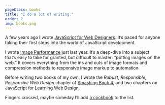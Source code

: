 ```yaml
---
pageClass: books
title: "I do a lot of writing."
order: 2
img: books.png
---
```


A few years ago I wrote [JavaScript for Web Designers](https://abookapart.com/products/javascript-for-web-designers). It’s paced for anyone taking their first steps into the world of JavaScript development.

I wrote [Image Performance](https://abookapart.com/products/image-performance) just last year. It’s a deep-dive into a subject that’s easy to take for granted, but difficult to master: “putting images on the web.” It covers everything from the ins and outs of image formats and compression methods to responsive image markup to automation

Before writing two books of my own, I wrote the _Robust, Responsible, Responsive Web Design_ chapter of [Smashing Book 4](https://www.smashingmagazine.com/smashing-book-4-new-perspectives/), and two chapters on JavaScript for [Learning Web Design](https://www.learningwebdesign.com/).

Fingers crossed, maybe someday I’ll add [a cookbook](https://wiltomakesfood.com) to the list.